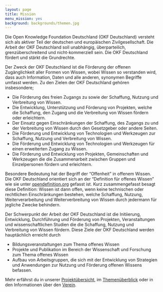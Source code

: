 ```yaml
---
layout: page
title: Mission
menu_mission: yes
background: backgrounds/themen.jpg
---
```


Die Open Knowledge Foundation Deutschland (OKF Deutschland) versteht sich als aktiver Teil der deutschen und europäischen Zivilgesellschaft. Die Arbeit der OKF Deutschland soll unabhängig, überparteilich, grenzüberschreitend und nicht-kommerziell sein. Die OKF Deutschland fördert und stärkt die Grundrechte.

Der Zweck der OKF Deutschland ist die Förderung der offenen Zugänglichkeit aller Formen von Wissen, wobei Wissen so verstanden wird, dass auch Information, Daten und alle anderen, synonymen Begriffe umfasst werden. Zu den Zielen der OKF Deutschland gehören insbesondere;

* Die Förderung des freien Zugangs zu sowie der Schaffung, Nutzung und Verbreitung von Wissen.
* Die Entwicklung, Unterstützung und Förderung von Projekten, welche die Schaffung, den Zugang und die Verbreitung von Wissen fördern oder erleichtern.
* Der Einsatz gegen Einschränkungen der Schaffung, des Zugangs zu und der Verbreitung von Wissen durch den Gesetzgeber oder andere Seiten.
* Die Förderung und Entwicklung von Technologien und Werkzeugen zur Schaffung, Nutzung und Verbreitung von Wissen.
* Die Förderung und Entwicklung von Technologien und Werkzeugen für einen erweiterten Zugang zu Wissen.
* Die Förderung und Entwicklung von Projekten, Gemeinschaften und Werkzeugen die die Zusammenarbeit zwischen Gruppen und Einzelpersonen fördern und erleichtern.

Besondere Bedeutung hat der Begriff der “Offenheit” in offenem Wissen. Die OKF Deutschland orientiert sich an der “Definition für offenes Wissen” wie sie unter [opendefinition.org](https://opendefinition.org/od/1.1/de/) gefasst ist. Kurz zusammengefasst besagt diese Definition: Wissen ist dann offen, wenn keine technischen oder rechtlichen Einschränkungen bestehen, welche Schaffung, Nutzung, Weiterverarbeitung und Weiterverbreitung von Wissen durch jedermann für jegliche Zwecke behindern.

Der Schwerpunkt der Arbeit der OKF Deutschland ist die Initiierung, Entwicklung, Durchführung und Förderung von Projekten, Veranstaltungen und wissenschaftlichen Studien die die Schaffung, Nutzung und Verbreitung von Wissen fördern. Diese Ziele der OKF Deutschland werden hauptächlich erreicht durch

* Bildungsveranstaltungen zum Thema offenes Wissen
* Projekte und Publikation im Bereich der Wissenschaft und Forschung zum Thema offenes Wissen
* Aufbau von Arbeitsgruppen, die sich mit der Entwicklung von Strategien und Anwendungen zur Nutzung und Förderung offenen Wissens befassen.

Mehr erfährst du in unserer [Projektübersicht](../themen/), im [Themenüberblick](../projekte/) oder in den Informationen über den [Verein](../verein/).
